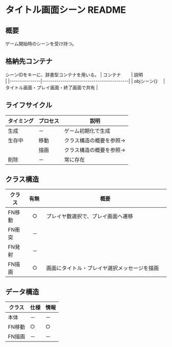 # タイトル画面シーン README

## 概要
ゲーム開始時のシーンを受け持つ。

## 格納先コンテナ
シーンIDをキーに、辞書型コンテナを用いる。
| コンテナ　　  | 説明　　　　　　　　　　　　　　　　　　 |
|---------------|------------------------------------------|
| objシーン{} 　| タイトル画面・プレイ画面・終了画面で共有 |

## ライフサイクル
| タイミング | プロセス | 説明　　　　　　　　　　 |
|------------|----------|--------------------------|
| 生成     　| －　　　 | ゲーム初期化で生成　　　 |
| 生存中　　 | 移動　　 | クラス構造の概要を参照→ |
| 　　　　　 | 描画　　 | クラス構造の概要を参照→ |
| 削除   　　| －　　　 | 常に存在　　　　　　　　 |

## クラス構造
| クラス | 有無 | 概要　　　　　　　　　　　　　　　　　　 　　|
|--------|------|----------------------------------------------|
| FN移動 |　○　| プレイヤ数選択で、プレイ画面へ遷移　　　　　 |
| FN衝突 |　－　|　　　　　　　　　　　　　　　　　　　　　　　|
| FN発射 |　－　|　　　　　　　　　　　　　　　　　　　　　　　|
| FN描画 |　○　| 画面にタイトル・プレイヤ選択メッセージを描画 |

## データ構造
| クラス | 仕様 | 情報 |
|--------|------|------|
| 本体   |  －  |  －  | 
| FN移動 |  ○  |  ○  | 
| FN描画 |  －  |  －  | 